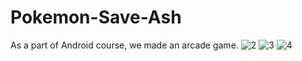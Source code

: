 # Pokemon-Save-Ash
As a part of Android course, we made an arcade game.
![2](https://user-images.githubusercontent.com/88483910/131406694-78516113-86d7-450f-b8c3-02e0b114633a.png)
![3](https://user-images.githubusercontent.com/88483910/131406883-54fe824f-264e-4273-8979-0c51f5ee980e.png)
![4](https://user-images.githubusercontent.com/88483910/131406887-ba6ac818-8d43-4a7b-a4e4-a721364be776.png)



